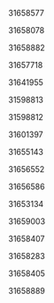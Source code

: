 31658577

31658078

31658882

31657718

31641955

31598813

31598812

31601397

31655143

31656552

31656586

31653134

31659003

31658407

31658283

31658405

31658889

